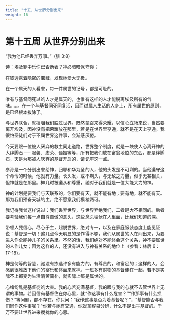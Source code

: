 ```yaml
---
title: "十五、从世界分别出来"
weight: 16
---
```


# 第十五周 从世界分别出来

“我为他已经丢弃万事。”（腓 3:8）

诗：埃及罪中乐你已否断表？神必暗暗保守你；

在彼透露着隐密的宝藏，发现祂爱大无极。

在一个属天的人看来，每一件属世的记号，都是可耻的。

唯有与基督同死过的人才是属天的，也惟有这样的人才能脱离埃及所有的气味……。在一个与基督同死同复活，因而过属人生活的人身上，所有属世的原则，是已经根本拔除了。

与世界联合，就挡阻我们胜过世界。既然蒙召来得荣耀，以信心立场来说，当然要离开埃及，因神没有把荣耀放在那里，若是在世界里亨通，就不是在天上亨通。我很怕圣徒们对于不属世界这件事，会渐感厌倦。

今天要跟一位被人厌弃的救主同走道路，世界整个制度，就是一块使人心离开神的大绊脚石 ── 服装、虚荣、诌媚等等，所有把我们放在富翁地位的东西，都是绊脚石，天是为那被人厌弃的基督开启的，请记牢这一点。

参孙是一个分别出来给神，归耶和华为圣的人，他的头发是不可剃的。当他遵守这个命令的时候，他就有力量。长头发，或不剃头，与无敌之力量，似乎无甚相关，但神就是在那里。神几时被遵从和尊重，祂对于我们就是一位大能大力的神。

神的计划是要我们与天联系的，你们要有天，就不能有地；要有地，就不能有天。那为我们预备天城的主，绝不愿意我们模棱两可。

我记得我曾这样说过：我们丢弃世界，与世界弃绝我们，二者是大不相同的。后者要考验我们每一点自尊自傲的念头，这些念头埋伏在人里面，比我们知道的深。

带领人凭信心，尽心于主，超脱世界，绝对专一，以及在家庭服装态度上能见证说：基督是一切！这几点今天明显的是作得不够，我们从属世的人在间出来，为要进入作全能神儿子的关系里。不然的话，我们绝对不能体会这个关系，神不要属世的人作儿女；因为这样的人，还没有进入与神有关系的地位上（参看：林后 6：17-18）。

神是何等的智慧，祂没有拣选许多有能力的，有尊贵的，和富足的；这样的人，会感到很难放下他们的宴乐和体面来就神。一班多有财物的基督徒在一起，若不是实际不上都变为生活清苦简朴，就实际上都是属世的。

心绪纷乱是基督徒的大害。我的心若充满基督，我的眼与我的心就不去管世界上无谓的事物。若因信有基督住在你心里，就“作这事有什么危害？”“作那事有什么损伤？”等问题，都不存在。你只问：“我作这事是否为着基督呢？”，“基督能否与我们同作这件事呢？”你若与祂有交通，你就顶容易分辨，什么不是出乎基督的。千万不要让世界进来搅扰你的心思。
